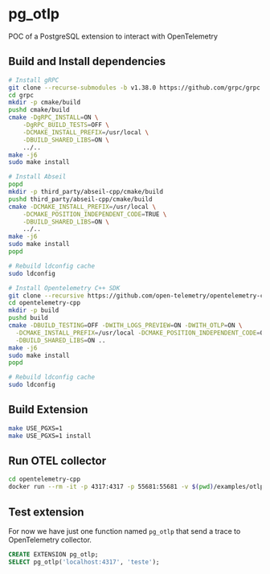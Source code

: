 # pg_otlp

POC of a PostgreSQL extension to interact with OpenTelemetry


## Build and Install dependencies

```bash
# Install gRPC
git clone --recurse-submodules -b v1.38.0 https://github.com/grpc/grpc
cd grpc
mkdir -p cmake/build
pushd cmake/build
cmake -DgRPC_INSTALL=ON \
    -DgRPC_BUILD_TESTS=OFF \
    -DCMAKE_INSTALL_PREFIX=/usr/local \
    -DBUILD_SHARED_LIBS=ON \
    ../..
make -j6
sudo make install

# Install Abseil
popd
mkdir -p third_party/abseil-cpp/cmake/build
pushd third_party/abseil-cpp/cmake/build
cmake -DCMAKE_INSTALL_PREFIX=/usr/local \
    -DCMAKE_POSITION_INDEPENDENT_CODE=TRUE \
    -DBUILD_SHARED_LIBS=ON \
    ../..
make -j6
sudo make install
popd

# Rebuild ldconfig cache
sudo ldconfig

# Install Opentelemetry C++ SDK
git clone --recursive https://github.com/open-telemetry/opentelemetry-cpp
cd opentelemetry-cpp
mkdir -p build
pushd build
cmake -DBUILD_TESTING=OFF -DWITH_LOGS_PREVIEW=ON -DWITH_OTLP=ON \
  -DCMAKE_INSTALL_PREFIX=/usr/local -DCMAKE_POSITION_INDEPENDENT_CODE=ON \
  -DBUILD_SHARED_LIBS=ON ..
make -j6
sudo make install
popd

# Rebuild ldconfig cache
sudo ldconfig
```

## Build Extension

```bash
make USE_PGXS=1
make USE_PGXS=1 install
```

## Run OTEL collector

```bash
cd opentelemetry-cpp
docker run --rm -it -p 4317:4317 -p 55681:55681 -v $(pwd)/examples/otlp:/cfg otel/opentelemetry-collector:0.19.0 --config=/cfg/opentelemetry-collector-config/config.dev.yaml
```

## Test extension

For now we have just one function named `pg_otlp` that send a trace to OpenTelemetry collector.

```sql
CREATE EXTENSION pg_otlp;
SELECT pg_otlp('localhost:4317', 'teste');
```
